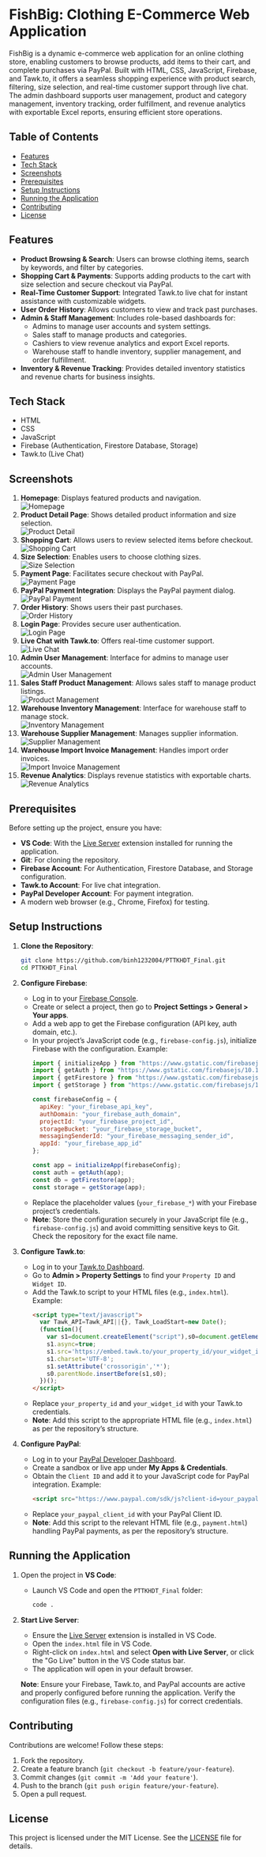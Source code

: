 # FishBig: Clothing E-Commerce Web Application

FishBig is a dynamic e-commerce web application for an online clothing store, enabling customers to browse products, add items to their cart, and complete purchases via PayPal. Built with HTML, CSS, JavaScript, Firebase, and Tawk.to, it offers a seamless shopping experience with product search, filtering, size selection, and real-time customer support through live chat. The admin dashboard supports user management, product and category management, inventory tracking, order fulfillment, and revenue analytics with exportable Excel reports, ensuring efficient store operations.

## Table of Contents
- [Features](#features)
- [Tech Stack](#tech-stack)
- [Screenshots](#screenshots)
- [Prerequisites](#prerequisites)
- [Setup Instructions](#setup-instructions)
- [Running the Application](#running-the-application)
- [Contributing](#contributing)
- [License](#license)

## Features
- **Product Browsing & Search**: Users can browse clothing items, search by keywords, and filter by categories.
- **Shopping Cart & Payments**: Supports adding products to the cart with size selection and secure checkout via PayPal.
- **Real-Time Customer Support**: Integrated Tawk.to live chat for instant assistance with customizable widgets.
- **User Order History**: Allows customers to view and track past purchases.
- **Admin & Staff Management**: Includes role-based dashboards for:
  - Admins to manage user accounts and system settings.
  - Sales staff to manage products and categories.
  - Cashiers to view revenue analytics and export Excel reports.
  - Warehouse staff to handle inventory, supplier management, and order fulfillment.
- **Inventory & Revenue Tracking**: Provides detailed inventory statistics and revenue charts for business insights.

## Tech Stack
- HTML
- CSS
- JavaScript
- Firebase (Authentication, Firestore Database, Storage)
- Tawk.to (Live Chat)

## Screenshots
1. **Homepage**: Displays featured products and navigation.  
   ![Homepage](https://res.cloudinary.com/dapvvdxw7/image/upload/v1751296467/Home_wyefvn.png)
2. **Product Detail Page**: Shows detailed product information and size selection.  
   ![Product Detail](https://res.cloudinary.com/dapvvdxw7/image/upload/v1751296467/product_detail_lbpkdw.png)
3. **Shopping Cart**: Allows users to review selected items before checkout.  
   ![Shopping Cart](https://res.cloudinary.com/dapvvdxw7/image/upload/v1751296467/cart_zhxvar.png)
4. **Size Selection**: Enables users to choose clothing sizes.  
   ![Size Selection](https://res.cloudinary.com/dapvvdxw7/image/upload/v1751296467/size_of_clothes_izfysd.png)
5. **Payment Page**: Facilitates secure checkout with PayPal.  
   ![Payment Page](https://res.cloudinary.com/dapvvdxw7/image/upload/v1751296466/page_payment_tcdhlv.png)
6. **PayPal Payment Integration**: Displays the PayPal payment dialog.  
   ![PayPal Payment](https://res.cloudinary.com/dapvvdxw7/image/upload/v1751296466/payment_with_paypal_yrqcbz.png)
7. **Order History**: Shows users their past purchases.  
   ![Order History](https://res.cloudinary.com/dapvvdxw7/image/upload/v1751296467/profile_history_invoice_pqfoje.png)
8. **Login Page**: Provides secure user authentication.  
   ![Login Page](https://res.cloudinary.com/dapvvdxw7/image/upload/v1751296465/login_mpemhm.png)
9. **Live Chat with Tawk.to**: Offers real-time customer support.  
   ![Live Chat](https://res.cloudinary.com/dapvvdxw7/image/upload/v1751296467/chat_th%C3%B4n_qua_tawkto_sygbly.png)
10. **Admin User Management**: Interface for admins to manage user accounts.  
    ![Admin User Management](https://res.cloudinary.com/dapvvdxw7/image/upload/v1751296468/Giao_di%E1%BB%87n_c%E1%BB%A7a_qu%E1%BA%A3n_tr%E1%BB%8B_vi%C3%AAn_qu%E1%BA%A3n_l%C3%BD_ng%C6%B0%E1%BB%9Di_d%C3%B9ng_zp5w90.png)
11. **Sales Staff Product Management**: Allows sales staff to manage product listings.  
    ![Product Management](https://res.cloudinary.com/dapvvdxw7/image/upload/v1751296466/23_Giao_di%E1%BB%87n_qu%E1%BA%A3n_l%C3%BD_s%E1%BA%A3n_ph%E1%BA%A9m_c%E1%BB%A7a_nh%C3%A2n_vi%C3%AAn_b%C3%A1n_h%C3%A0ng_ph%E1%BA%A7n_d%C6%B0%E1%BB%9Bi_gm1shy.png)
12. **Warehouse Inventory Management**: Interface for warehouse staff to manage stock.  
    ![Inventory Management](https://res.cloudinary.com/dapvvdxw7/image/upload/v1751296468/Giao_di%E1%BB%87n_c%E1%BB%A7a_th%E1%BB%A7_kho_%C4%91%E1%BB%83_qu%E1%BA%A3n_l%C3%BD_kh_wht51o.png)
13. **Warehouse Supplier Management**: Manages supplier information.  
    ![Supplier Management](https://res.cloudinary.com/dapvvdxw7/image/upload/v1751296468/Giao_di%E1%BB%87n_qu%E1%BA%A3n_l%C3%BD_nh%C3%A0_cung_c%E1%BA%A5p_c%E1%BB%A7a_th%E1%BB%A7_kho_imvgjd.png)
14. **Warehouse Import Invoice Management**: Handles import order invoices.  
    ![Import Invoice Management](https://res.cloudinary.com/dapvvdxw7/image/upload/v1751296466/18_Giao_di%E1%BB%87n_qu%E1%BA%A3n_l%C3%AD_h%C3%B3a_%C4%91%C6%A1n_nh%E1%BA%ADp_h%C3%A0ng_c%E1%BB%A7a_th%E1%BB%A7_kho_wrwddm.png)
15. **Revenue Analytics**: Displays revenue statistics with exportable charts.  
    ![Revenue Analytics](https://res.cloudinary.com/dapvvdxw7/image/upload/v1751296465/H%C3%ACnh_minh_h%E1%BB%8Da_th%E1%BB%91ng_k%C3%AA_doanh_thu_vjpvla.png)

## Prerequisites
Before setting up the project, ensure you have:
- **VS Code**: With the [Live Server](https://marketplace.visualstudio.com/items?itemName=ritwickdey.LiveServer) extension installed for running the application.
- **Git**: For cloning the repository.
- **Firebase Account**: For Authentication, Firestore Database, and Storage configuration.
- **Tawk.to Account**: For live chat integration.
- **PayPal Developer Account**: For payment integration.
- A modern web browser (e.g., Chrome, Firefox) for testing.

## Setup Instructions
1. **Clone the Repository**:
   ```bash
   git clone https://github.com/binh1232004/PTTKHDT_Final.git
   cd PTTKHDT_Final
   ```

2. **Configure Firebase**:
   - Log in to your [Firebase Console](https://console.firebase.google.com/).
   - Create or select a project, then go to **Project Settings > General > Your apps**.
   - Add a web app to get the Firebase configuration (API key, auth domain, etc.).
   - In your project’s JavaScript code (e.g., `firebase-config.js`), initialize Firebase with the configuration. Example:
     ```javascript
     import { initializeApp } from "https://www.gstatic.com/firebasejs/10.14.1/firebase-app.js";
     import { getAuth } from "https://www.gstatic.com/firebasejs/10.14.1/firebase-auth.js";
     import { getFirestore } from "https://www.gstatic.com/firebasejs/10.14.1/firebase-firestore.js";
     import { getStorage } from "https://www.gstatic.com/firebasejs/10.14.1/firebase-storage.js";

     const firebaseConfig = {
       apiKey: "your_firebase_api_key",
       authDomain: "your_firebase_auth_domain",
       projectId: "your_firebase_project_id",
       storageBucket: "your_firebase_storage_bucket",
       messagingSenderId: "your_firebase_messaging_sender_id",
       appId: "your_firebase_app_id"
     };

     const app = initializeApp(firebaseConfig);
     const auth = getAuth(app);
     const db = getFirestore(app);
     const storage = getStorage(app);
     ```
   - Replace the placeholder values (`your_firebase_*`) with your Firebase project’s credentials.
   - **Note**: Store the configuration securely in your JavaScript file (e.g., `firebase-config.js`) and avoid committing sensitive keys to Git. Check the repository for the exact file name.

3. **Configure Tawk.to**:
   - Log in to your [Tawk.to Dashboard](https://dashboard.tawk.to/).
   - Go to **Admin > Property Settings** to find your `Property ID` and `Widget ID`.
   - Add the Tawk.to script to your HTML files (e.g., `index.html`). Example:
     ```html
     <script type="text/javascript">
       var Tawk_API=Tawk_API||{}, Tawk_LoadStart=new Date();
       (function(){
         var s1=document.createElement("script"),s0=document.getElementsByTagName("script")[0];
         s1.async=true;
         s1.src='https://embed.tawk.to/your_property_id/your_widget_id';
         s1.charset='UTF-8';
         s1.setAttribute('crossorigin','*');
         s0.parentNode.insertBefore(s1,s0);
       })();
     </script>
     ```
   - Replace `your_property_id` and `your_widget_id` with your Tawk.to credentials.
   - **Note**: Add this script to the appropriate HTML file (e.g., `index.html`) as per the repository’s structure.

4. **Configure PayPal**:
   - Log in to your [PayPal Developer Dashboard](https://developer.paypal.com/).
   - Create a sandbox or live app under **My Apps & Credentials**.
   - Obtain the `Client ID` and add it to your JavaScript code for PayPal integration. Example:
     ```html
     <script src="https://www.paypal.com/sdk/js?client-id=your_paypal_client_id"></script>
     ```
   - Replace `your_paypal_client_id` with your PayPal Client ID.
   - **Note**: Add this script to the relevant HTML file (e.g., `payment.html`) handling PayPal payments, as per the repository’s structure.

## Running the Application
1. Open the project in **VS Code**:
   - Launch VS Code and open the `PTTKHDT_Final` folder:
     ```bash
     code .
     ```

2. **Start Live Server**:
   - Ensure the [Live Server](https://marketplace.visualstudio.com/items?itemName=ritwickdey.LiveServer) extension is installed in VS Code.
   - Open the `index.html` file in VS Code.
   - Right-click on `index.html` and select **Open with Live Server**, or click the "Go Live" button in the VS Code status bar.
   - The application will open in your default browser.

   **Note**: Ensure your Firebase, Tawk.to, and PayPal accounts are active and properly configured before running the application. Verify the configuration files (e.g., `firebase-config.js`) for correct credentials.

## Contributing
Contributions are welcome! Follow these steps:
1. Fork the repository.
2. Create a feature branch (`git checkout -b feature/your-feature`).
3. Commit changes (`git commit -m 'Add your feature'`).
4. Push to the branch (`git push origin feature/your-feature`).
5. Open a pull request.

## License
This project is licensed under the MIT License. See the [LICENSE](LICENSE) file for details.
